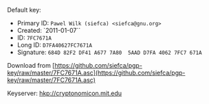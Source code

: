 Default key:

  * Primary ID: `Pawel Wilk (siefca) <siefca@gnu.org>`
  * Created: `2011-01-07``
  * ID: `7FC7671A`
  * Long ID: `D7FA40627FC7671A`
  * Signature: `684D 82F2 DF41 A677 7A80  5AAD D7FA 4062 7FC7 671A`

Download from [https://github.com/siefca/pgp-key/raw/master/7FC7671A.asc](https://github.com/siefca/pgp-key/raw/master/7FC7671A.asc)

Keyserver: [hkp://cryptonomicon.mit.edu](hkp://cryptonomicon.mit.edu)
